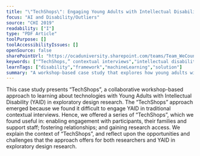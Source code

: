 ```yaml
---
title: "\"TechShops\": Engaging Young Adults with Intellectual Disability in Exploratory Design Research"
focus: "AI and Disability/Outliers"
source: "CHI 2019"
readability: ["I"]
type: "PDF Article"
toolPurpose: []
toolAccessibilityIssues: []
openSource: false
sharePointUrl: "https://ocaduniversity.sharepoint.com/teams/Team_WeCount/Shared%20Documents/Resources%20and%20Tools/Literature%20(curated)/%E2%80%9CTechShops%E2%80%9D_Engaging%20Young%20Adults%20with%20Intellectual%20Disability%20in%20Exploratory%20Design%20Research.pdf"
keywords: ["“TechShops,” contextual interviews","intellectual disability","engagement","co-design workshops"]
learnTags: ["disability","framework","machineLearning","solution"]
summary: "A workshop-based case study that explores how young adults with intellectual disabilities use social media and how their activities can be supported through co-design. "
---
```

This case study presents “TechShops”, a collaborative workshop-based approach to learning about technologies with Young Adults with Intellectual Disability (YAID) in exploratory design research. The “TechShops” approach emerged because we found it difficult to engage YAID in traditional contextual interviews. Hence, we offered a series of “TechShops”, which we found useful in: enabling engagement with participants, their families and support staff; fostering relationships; and gaining research access. We explain the context of “TechShops”, and reflect upon the opportunities and challenges that the approach offers for both researchers and YAID in exploratory design research. 
